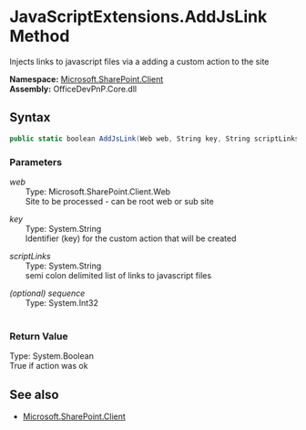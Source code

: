 # JavaScriptExtensions.AddJsLink Method  
Injects links to javascript files via a adding a custom action to the site  

**Namespace:** [Microsoft.SharePoint.Client](Microsoft.SharePoint.Client.md)  
**Assembly:** OfficeDevPnP.Core.dll  
## Syntax
```C#
public static boolean AddJsLink(Web web, String key, String scriptLinks, Int32 sequence)
```
### Parameters
*web*  
&emsp;&emsp;Type: Microsoft.SharePoint.Client.Web  
&emsp;&emsp;Site to be processed - can be root web or sub site  
  
*key*  
&emsp;&emsp;Type: System.String  
&emsp;&emsp;Identifier (key) for the custom action that will be created  
  
*scriptLinks*  
&emsp;&emsp;Type: System.String  
&emsp;&emsp;semi colon delimited list of links to javascript files  
  
*(optional) sequence*  
&emsp;&emsp;Type: System.Int32  
&emsp;&emsp;  
  
### Return Value
Type: System.Boolean  
True if action was ok

## See also
- [Microsoft.SharePoint.Client](Microsoft.SharePoint.Client.md)
